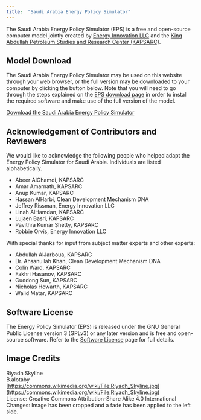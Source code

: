 ```yaml
---
title:  "Saudi Arabia Energy Policy Simulator"
---
```


The Saudi Arabia Energy Policy Simulator (EPS) is a free and open-source computer model jointly created by [Energy Innovation LLC](https://energyinnovation.org/) and the [King Abdullah Petroleum Studies and Research Center (KAPSARC)](https://www.kapsarc.org/).

## Model Download

The Saudi Arabia Energy Policy Simulator may be used on this website through your web browser, or the full version may be downloaded to your computer by clicking the button below. Note that you will need to go through the steps explained on the [EPS download page](../download) in order to install the required software and make use of the full version of the model.

<p><a href="https://github.com/EnergyInnovation/eps-saudiarabia/archive/2.0.0.zip" class="btn">Download the Saudi Arabia Energy Policy Simulator</a></p>

## Acknowledgement of Contributors and Reviewers
We would like to acknowledge the following people who helped adapt the Energy Policy Simulator for Saudi Arabia.  Individuals are listed alphabetically.

* Abeer AlGhamdi, KAPSARC
* Amar Amarnath, KAPSARC
* Anup Kumar, KAPSARC
* Hassan AlHarbi, Clean Development Mechanism DNA
* Jeffrey Rissman, Energy Innovation LLC
* Linah AlHamdan, KAPSARC
* Lujaen Basri, KAPSARC
* Pavithra Kumar Shetty, KAPSARC
* Robbie Orvis, Energy Innovation LLC

With special thanks for input from subject matter experts and other experts:

* Abdullah AlJarboua, KAPSARC
* Dr. Ahsanullah Khan, Clean Development Mechanism DNA
* Colin Ward, KAPSARC
* Fakhri Hasanov, KAPSARC
* Guodong Sun, KAPSARC
* Nicholas Howarth, KAPSARC
* Walid Matar, KAPSARC

## Software License

The Energy Policy Simulator (EPS) is released under the GNU General Public License version 3 (GPLv3) or any later version and is free and open-source software.  Refer to the [Software License](../software-license) page for full details.

## Image Credits
Riyadh Skyline<br/>
B.alotaby<br/>
[https://commons.wikimedia.org/wiki/File:Riyadh_Skyline.jpg](https://commons.wikimedia.org/wiki/File:Riyadh_Skyline.jpg)<br/>
License: Creative Commons Attribution-Share Alike 4.0 International<br/>
Changes: Image has been cropped and a fade has been applied to the left side.<br/>
